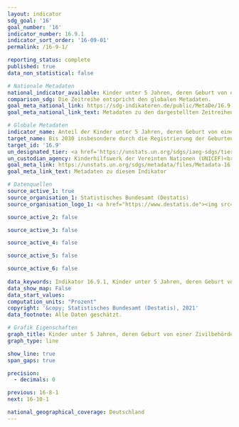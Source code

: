 ```yaml
---
layout: indicator    
sdg_goal: '16'    
goal_number: '16'    
indicator_number: 16.9.1    
indicator_sort_order: '16-09-01'    
permalink: /16-9-1/    

reporting_status: complete    
published: true    
data_non_statistical: false    

# Nationale Metadaten    
national_indicator_available: Kinder unter 5 Jahren, deren Geburt von einer Zivilbehörde registriert worden ist    
comparison_sdg: Die Zeitreihe entspricht den globalen Metadaten.    
goal_meta_national_link: https://sdg-indikatoren.de/public/MetaDe/16.9.1.pdf    
goal_meta_national_link_text: Metadaten zu den dargestellten Zeitreihen    

# Globale Metadaten    
indicator_name: Anteil der Kinder unter 5 Jahren, deren Geburt von einer Zivilbehörde registriert wurde, nach Alter    
target_name: Bis 2030 insbesondere durch die Registrierung der Geburten dafür sorgen, dass alle Menschen eine rechtliche Identität haben    
target_id: '16.9'    
un_designated_tier: <a href='https://unstats.un.org/sdgs/iaeg-sdgs/tier-classification/' title='Klicken Sie hier um weitere Informationen zur UN-Tier-Klassifikation zu erhalten.'  target='_blank'>Tier I</a>    
un_custodian_agency: Kinderhilfswerk der Vereinten Nationen (UNICEF)<br>Statistische Division der Vereinten Nationen (UNSD)    
goal_meta_link: https://unstats.un.org/sdgs/metadata/files/Metadata-16-09-01.pdf    
goal_meta_link_text: Metadaten zu diesem Indikator    

# Datenquellen
source_active_1: true
source_organisation_1: Statistisches Bundesamt (Destatis)
source_organisation_logo_1: <a href="https://www.destatis.de"><img src="https://g205sdgs.github.io/sdg-indicators/public/OrgImgDe/destatis.png" alt="Logo destatis" style="height:60px; width:148px"/></a>

source_active_2: false

source_active_3: false

source_active_4: false

source_active_5: false

source_active_6: false
    
data_keywords: Indikator 16.9.1, Kinder unter 5 Jahren, deren Geburt von einer Zivilbehörde registriert worden ist, Kinderhilfswerk der Vereinten Nationen (UNICEF), Statistischen Division der UN (UNSD)    
data_show_map: False    
data_start_values:     
computation_units: "Prozent"    
copyright: '&copy; Statistisches Bundesamt (Destatis), 2021'    
data_footnote: Alle Daten geschätzt.    

# Grafik Eigenschaften    
graph_title: Kinder unter 5 Jahren, deren Geburt von einer Zivilbehörde registriert worden ist    
graph_type: line    

show_line: true
span_gaps: true

precision:
  - decimals: 0    

previous: 16-8-1    
next: 16-10-1    

national_geographical_coverage: Deutschland    
---
```


<span></span>